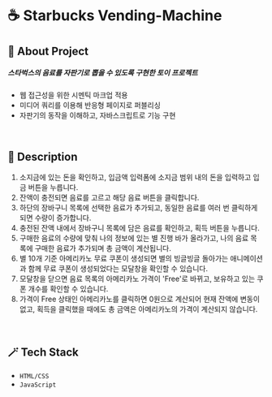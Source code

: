# ☕️ Starbucks Vending-Machine


## 📝 About Project
##### 스타벅스의 음료를 자판기로 뽑을 수 있도록 구현한 토이 프로젝트
- 웹 접근성을 위한 시멘틱 마크업 적용
- 미디어 쿼리를 이용해 반응형 페이지로 퍼블리싱
- 자판기의 동작을 이해하고, 자바스크립트로 기능 구현
<br>

## 📕 Description
1. 소지금에 있는 돈을 확인하고, 입금액 입력폼에 소지금 범위 내의 돈을 입력하고 입금 버튼을 누릅니다.
2. 잔액이 충전되면 음료를 고르고 해당 음료 버튼을 클릭합니다.
3. 하단의 장바구니 목록에 선택한 음료가 추가되고, 동일한 음료를 여러 번 클릭하게 되면 수량이 증가합니다.
4. 충전된 잔액 내에서 장바구니 목록에 담은 음료를 확인하고, 획득 버튼을 누릅니다.
5. 구매한 음료의 수량에 맞춰 나의 정보에 있는 별 진행 바가 올라가고, 나의 음료 목록에 구매한 음료가 추가되며 총 금액이 계산됩니다.
6. 별 10개 기준 아메리카노 무료 쿠폰이 생성되면 별의 빙글빙글 돌아가는 애니메이션과 함께 무료 쿠폰이 생성되었다는 모달창을 확인할 수 있습니다.
7. 모달창을 닫으면 음료 목록의 아메리카노 가격이 'Free'로 바뀌고, 보유하고 있는 쿠폰 개수를 확인할 수 있습니다.
8. 가격이 Free 상태인 아메리카노를 클릭하면 0원으로 계산되어 현재 잔액에 변동이 없고, 획득을 클릭했을 때에도 총 금액은 아메리카노의 가격이 계산되지 않습니다.
<br>

## 🪄 Tech Stack
- `HTML/CSS`
- `JavaScript`

